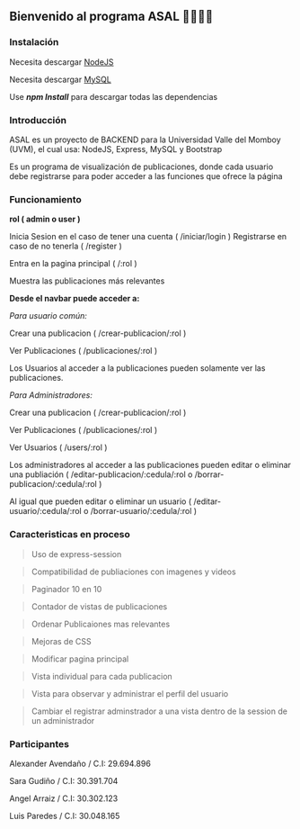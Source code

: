 ## Bienvenido al programa ASAL 👨‍💻👩‍💻

### Instalación
Necesita descargar [NodeJS](https://nodejs.org/es/ "NodeJS")

Necesita descargar [MySQL](https://dev.mysql.com/downloads/mysql/ "MySQL")

Use  ***npm Install*** para descargar todas las dependencias

### Introducción
ASAL es un proyecto de BACKEND para la Universidad Valle del Momboy (UVM), el cual usa: NodeJS, Express, MySQL y Bootstrap

Es un programa de visualización de publicaciones, donde cada usuario debe registrarse para poder acceder a las funciones que ofrece la página

### Funcionamiento
**rol ( admin o user )**

Inicia Sesion en el caso de tener una cuenta ( /iniciar/login )
Registrarse en caso de no tenerla ( /register )

Entra en la pagina principal ( /:rol )

Muestra las publicaciones más relevantes

**Desde el navbar puede acceder a:**

*Para usuario común:*

Crear una publicacion ( /crear-publicacion/:rol )

Ver Publicaciones ( /publicaciones/:rol )

Los Usuarios al acceder a la publicaciones pueden solamente ver las publicaciones.

*Para Administradores:*

Crear una publicacion ( /crear-publicacion/:rol )

Ver Publicaciones ( /publicaciones/:rol )

Ver Usuarios ( /users/:rol )

Los administradores al acceder a las publicaciones pueden editar o eliminar una publiación ( /editar-publicacion/:cedula/:rol o /borrar-publicacion/:cedula/:rol )

Al igual que pueden editar o eliminar un usuario ( /editar-usuario/:cedula/:rol o /borrar-usuario/:cedula/:rol )

### Caracteristicas en proceso
> Uso de express-session

> Compatibilidad de publiaciones con imagenes y videos

> Paginador 10 en 10

> Contador de vistas de publicaciones

> Ordenar Publicaiones mas relevantes

> Mejoras de CSS

> Modificar pagina principal

> Vista individual para cada publicacion

> Vista para observar y administrar el perfil del usuario

> Cambiar el registrar adminstrador a una vista dentro de la session de un administrador

### Participantes

Alexander Avendaño / C.I: 29.694.896

Sara Gudiño / C.I: 30.391.704

Angel Arraiz / C.I: 30.302.123

Luis Paredes / C.I: 30.048.165
